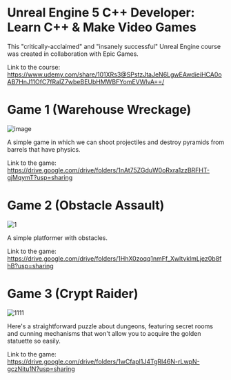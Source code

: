 # Unreal Engine 5 C++ Developer: Learn C++ & Make Video Games
This "critically-acclaimed" and "insanely successful" Unreal Engine course was created in collaboration with Epic Games.

Link to the course: https://www.udemy.com/share/101XRs3@SPstzJtaJeN6LgwEAwdieiHCA0oAB7HnJ11OfC7fRaIZ7wbeBEUbHMWBFYomEVWlvA==/

# Game 1 (Warehouse Wreckage)
![image](https://github.com/Nazar-1k/Unreal_Engine_5_Curs-1/assets/82716260/1769e4e5-5158-41f2-b774-1e1160ec6469)

A simple game in which we can shoot projectiles and destroy pyramids from barrels that have physics.

Link to the game: https://drive.google.com/drive/folders/1nAt75ZGduW0oRxra1zzBRFHT-gjMqymT?usp=sharing

# Game 2 (Obstacle Assault)
![1](https://github.com/Nazar-1k/Unreal_Engine_5_Curs-1/assets/82716260/e5c61ebd-5e39-48a4-97f6-c2f38db9651c)

A simple platformer with obstacles.

Link to the game: https://drive.google.com/drive/folders/1HhX0zoqq1nmFf_XwltvklmLjez0b8fhB?usp=sharing

# Game 3 (Crypt Raider)
![1111](https://github.com/Nazar-1k/Unreal_Engine_5_Curs-1/assets/82716260/dcfb8030-d79f-464b-99f1-70f8948e9248)

Here's a straightforward puzzle about dungeons, featuring secret rooms and cunning mechanisms that won't allow you to acquire the golden statuette so easily.

Link to the game: https://drive.google.com/drive/folders/1wCfapl1J4TgRI46N-rLwpN-gczNitu1N?usp=sharing
